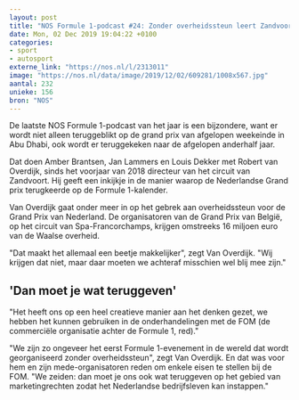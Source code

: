 ```yaml
---
layout: post
title: "NOS Formule 1-podcast #24: Zonder overheidssteun leert Zandvoort creatief denken"
date: Mon, 02 Dec 2019 19:04:22 +0100
categories: 
- sport 
- autosport 
externe_link: "https://nos.nl/l/2313011"
image: "https://nos.nl/data/image/2019/12/02/609281/1008x567.jpg"
aantal: 232
unieke: 156
bron: "NOS"
---
```


<p>De laatste NOS Formule 1-podcast van het jaar is een bijzondere, want er wordt niet alleen teruggeblikt op de grand prix van afgelopen weekeinde in Abu Dhabi, ook wordt er teruggekeken naar de afgelopen anderhalf jaar.</p>
<p>Dat doen Amber Brantsen, Jan Lammers en Louis Dekker met Robert van Overdijk, sinds het voorjaar van 2018 directeur van het circuit van Zandvoort. Hij geeft een inkijkje in de manier waarop de Nederlandse Grand prix terugkeerde op de Formule 1-kalender.</p>
<p>Van Overdijk gaat onder meer in op het gebrek aan overheidssteun voor de Grand Prix van Nederland. De organisatoren van de Grand Prix van België, op het circuit van Spa-Francorchamps, krijgen omstreeks 16 miljoen euro van de Waalse overheid.</p>
<p>"Dat maakt het allemaal een beetje makkelijker", zegt Van Overdijk. "Wij krijgen dat niet, maar daar moeten we achteraf misschien wel blij mee zijn."</p>
<h2>'Dan moet je wat teruggeven'</h2>
<p>"Het heeft ons op een heel creatieve manier aan het denken gezet, we hebben het kunnen gebruiken in de onderhandelingen met de FOM (de commerciële organisatie achter de Formule 1, red)."</p>
<p>"We zijn zo ongeveer het eerst Formule 1-evenement in de wereld dat wordt georganiseerd zonder overheidssteun", zegt Van Overdijk. En dat was voor hem en zijn mede-organisatoren reden om enkele eisen te stellen bij de FOM. "We zeiden: dan moet je ons ook wat teruggeven op het gebied van marketingrechten zodat het Nederlandse bedrijfsleven kan instappen."</p>
